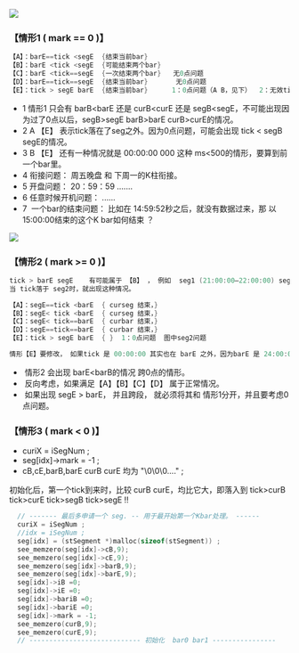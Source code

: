 ![](https://github.com/asialiugf/blogs/blob/master/uquant/k_calculte001.PNG)
### 【情形1 ( mark == 0 )】
```c
【A】：barE==tick <segE  {结束当前bar}
【B】：barE <tick <segE  {可能结束两个bar}
【C】：barE <tick==segE  {一次结束两个bar}   无0点问题
【D】：barE==tick==segE  {结束当前bar}       无0点问题
【E】：tick > segE barE  {结束当前bar}      1：0点问题（A B，见下）  2：无效tick问题   3：tick <segE问题  4：第一个tick 
```
- 1  情形1 只会有 barB<barE 还是 curB<curE 还是 segB<segE，不可能出现因为过了0点以后，segB>segE barB>barE curB>curE的情况。
- 2  A  【E】 表示tick落在了seg之外。因为0点问题，可能会出现 tick < segB segE的情况。
- 3  B  【E】 还有一种情况就是 00:00:00 000 这种 ms<500的情形，要算到前一个bar里。
- 4  衔接问题： 周五晚盘 和 下周一的K柱衔接。
- 5  开盘问题： 20：59：59 .......
- 6  任意时候开机问题： ......
- 7  一个bar的结束问题： 比如在 14:59:52秒之后，就没有数据过来，那 以15:00:00结束的这个K bar如何结束 ？




![](https://github.com/asialiugf/blogs/blob/master/uquant/k_calculte003.PNG)
### 【情形2 ( mark >= 0 )】
```c
tick > barE segE    有可能属于 【B】 ， 例如  seg1 (21:00:00—22:00:00) seg2(22:30:00—24:00:00) seg3(00:00:00—01:00:00) 属于一个BAR
当 tick落于 seg2时，就出现这种情况。

【A】：segE==tick <barE  { curseg 结束，} 
【B】：segE< tick <barE  { curseg 结束，} 
【C】：segE< tick==barE  { curbar 结束，}
【D】：segE==tick==barE  { curbar 结束，}
【E】：tick > segE barE  { }  1：0点问题  图中seg2问题

情形【E】要修改， 如果tick 是 00:00:00 其实也在 barE 之外，因为barE 是 24:00:00。但 tick < barE

```
-  情形2 会出现 barE<barB的情况 跨0点的情形。
-  反向考虑，如果满足【A】【B】【C】【D】 属于正常情况。
-  如果出现 segE > barE， 并且跨段， 就必须将其和 情形1分开，并且要考虑0点问题。

### 【情形3 ( mark <  0 )】
- curiX = iSegNum ;
- seg[idx]->mark = -1 ;
- cB,cE,barB,barE curB curE 均为 "\0\0\0...." ;

初始化后，第一个tick到来时，比较 curB curE，均比它大，即落入到 tick>curB tick>curE tick>segB tick>segE !!

```c
  // ------- 最后多申请一个 seg. -- 用于最开始第一个Kbar处理。 ------
  curiX = iSegNum ;
  //idx = iSegNum ;
  seg[idx] = (stSegment *)malloc(sizeof(stSegment)) ;
  see_memzero(seg[idx]->cB,9);
  see_memzero(seg[idx]->cE,9);
  see_memzero(seg[idx]->barB,9);
  see_memzero(seg[idx]->barE,9);
  seg[idx]->iB =0;
  seg[idx]->iE =0;
  seg[idx]->bariB =0;
  seg[idx]->bariE =0;
  seg[idx]->mark = -1;
  see_memzero(curB,9);
  see_memzero(curE,9);
  // ---------------------------- 初始化  bar0 bar1 ----------------
```
